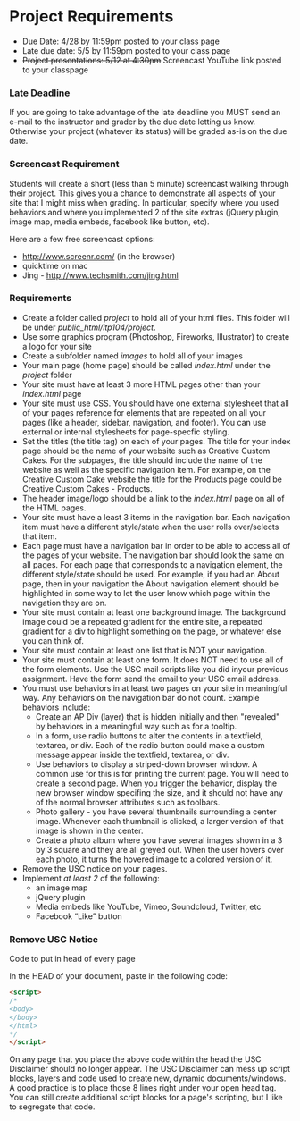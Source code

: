 Project Requirements
====================

* Due Date: 4/28 by 11:59pm posted to your class page
* Late due date: 5/5 by 11:59pm posted to your class page
* <span style="text-decoration:line-through;">Project presentations: 5/12 at 4:30pm</span> Screencast YouTube link posted to your classpage

### Late Deadline 

If you are going to take advantage of the late deadline you MUST send an e-mail to the instructor and grader by the due date letting us know. Otherwise your project (whatever its status) will be graded as-is on the due date.

### Screencast Requirement

Students will create a short (less than 5 minute) screencast walking through their project. This gives you a chance to demonstrate all aspects of your site that I might miss when grading. In particular, specify where you used behaviors and where you implemented 2 of the site extras (jQuery plugin, image map, media embeds, facebook like button, etc).

Here are a few free screencast options:

* http://www.screenr.com/ (in the browser)
* quicktime on mac
* Jing - http://www.techsmith.com/jing.html

### Requirements

* Create a folder called <em>project</em> to hold all of your html files. This folder will be under <em>public_html/itp104/project</em>.
* Use some graphics program (Photoshop, Fireworks, Illustrator) to create a logo for your site
* Create a subfolder named <em>images</em> to hold all of your images
* Your main page (home page) should be called <em>index.html</em> under the <em>project</em> folder
* Your site must have at least 3 more HTML pages other than your<em> index.html</em> page
* Your site must use CSS. You should have one external stylesheet that all of your pages reference for elements that are repeated on all your pages (like a header, sidebar, navigation, and footer). You can use external or internal stylesheets for page-specfic styling.
* Set the titles (the title tag) on each of your pages. The title for your index page should be the name of your website such as Creative Custom Cakes. For the subpages, the title should include the name of the website as well as the specific navigation item. For example, on the Creative Custom Cake website the title for the Products page could be Creative Custom Cakes - Products.
* The header image/logo should be a link to the <em>index.html</em> page on all of the HTML pages.
* Your site must have a least 3 items in the navigation bar. Each navigation item must have a different style/state when the user rolls over/selects that item.
* Each page must have a navigation bar in order to be able to access all of the pages of your website. The navigation bar should look the same on all pages. For each page that corresponds to a navigation element, the different style/state should be used. For example, if you had an About page, then in your navigation the About navigation element should be highlighted in some way to let the user know which page within the navigation they are on.
* Your site must contain at least one background image. The background image could be a repeated gradient for the entire site, a repeated gradient for a div to highlight something on the page, or whatever else you can think of.
* Your site must contain at least one list that is NOT your navigation.
* Your site must contain at least one form. It does NOT need to use all of the form elements. Use the USC mail scripts like you did inyour previous assignment. Have the form send the email to your USC email address.
* You must use behaviors in at least two pages on your site in meaningful way. Any behaviors on the navigation bar do not count. Example behaviors include:
  * Create an AP Div (layer) that is hidden initially and then "revealed" by behaviors in a meaningful way such as for a tooltip.
  * In a form, use radio buttons to alter the contents in a textfield, textarea, or div. Each of the radio button could make a custom message appear inside the textfield, textarea, or div.
  * Use behaviors to display a striped-down browser window. A common use for this is for printing the current page. You will need to create a second page. When you trigger the behavior, display the new browser window specifing the size, and it should not have any of the normal browser attributes such as toolbars.
  * Photo gallery - you have several thumbnails surrounding a center image. Whenever each thumbnail is clicked, a larger version of that image is shown in the center.
  * Create a photo album where you have several images shown in a 3 by 3 square and they are all greyed out. When the user hovers over each photo, it turns the hovered image to a colored version of it.    
* Remove the USC notice on your pages.
* Implement <em>at least 2</em> of the following: 
	* an image map
	* jQuery plugin
	* Media embeds like YouTube, Vimeo, Soundcloud, Twitter, etc
	* Facebook “Like” button

### Remove USC Notice

Code to put in head of every page

In the HEAD of your document, paste in the following code: 

```html
<script>
/*
<body>
</body>
</html>
*/
</script>
```

On any page that you place the above code within the head the USC Disclaimer should no longer appear. The USC Disclaimer can mess up script blocks, layers and code used to create new, dynamic documents/windows. A good practice is to place those 8 lines right under your open head tag. You can still create additional script blocks for a page's scripting, but I like to segregate that code.
